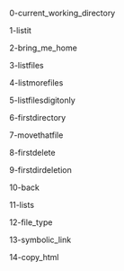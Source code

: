 0-current_working_directory

1-listit

2-bring_me_home

3-listfiles

4-listmorefiles

5-listfilesdigitonly

6-firstdirectory

7-movethatfile

8-firstdelete

9-firstdirdeletion

10-back

11-lists

12-file_type

13-symbolic_link

14-copy_html

